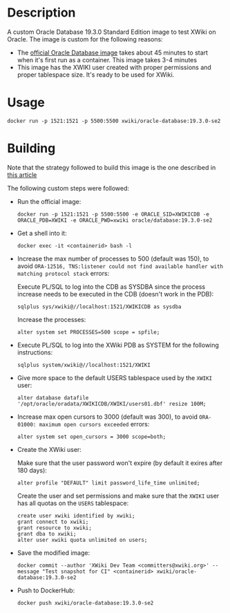 Description
===========

A custom Oracle Database 19.3.0 Standard Edition image to test XWiki on Oracle. The image is custom for the following reasons:
* The [official Oracle Database image](https://github.com/oracle/docker-images/tree/master/OracleDatabase/SingleInstance/dockerfiles/19.3.0) takes about 45 minutes to start when it's first run as a container. This image takes 3-4 minutes 
* This image has the XWIKI user created with proper permissions and proper tablespace size. It's ready to be used for XWiki. 

Usage
=====

```
docker run -p 1521:1521 -p 5500:5500 xwiki/oracle-database:19.3.0-se2
```

Building
========

Note that the strategy followed to build this image is the one described in [this article](https://medium.com/@ggajos/drop-db-startup-time-from-45-to-3-minutes-in-dockerized-oracle-19-3-0-552068593deb)

The following custom steps were followed:
* Run the official image:
  ```
  docker run -p 1521:1521 -p 5500:5500 -e ORACLE_SID=XWIKICDB -e ORACLE_PDB=XWIKI -e ORACLE_PWD=xwiki oracle/database:19.3.0-se2
  ```
* Get a shell into it:
  ```
  docker exec -it <containerid> bash -l
  ```  
* Increase the max number of processes to 500 (default was 150), to avoid `ORA-12516, TNS:listener could not find available handler with matching protocol stack` errors:

  Execute PL/SQL to log into the CDB as SYSDBA since the process increase needs to be executed in the CDB (doesn't work in the PDB):
  ```
  sqlplus sys/xwiki@//localhost:1521/XWIKICDB as sysdba
  ```
  
  Increase the processes:
  ```
  alter system set PROCESSES=500 scope = spfile;
  ```  
* Execute PL/SQL to log into the XWiki PDB as SYSTEM for the following instructions:
  ```
  sqlplus system/xwiki@//localhost:1521/XWIKI
  ```
* Give more space to the default USERS tablespace used by the `XWIKI` user:
  ```
  alter database datafile '/opt/oracle/oradata/XWIKICDB/XWIKI/users01.dbf' resize 100M;
  ```
* Increase max open cursors to 3000 (default was 300), to avoid `ORA-01000: maximum open cursors exceeded` errors:
  ```
  alter system set open_cursors = 3000 scope=both;
  ```
* Create the XWiki user:

  Make sure that the user password won't expire (by default it exires after 180 days): 
  ```
  alter profile "DEFAULT" limit password_life_time unlimited;
  ```
    
  Create the user and set permissions and make sure that the `XWIKI` user has all quotas on the `USERS` tablespace:
  ```
  create user xwiki identified by xwiki;
  grant connect to xwiki;
  grant resource to xwiki;
  grant dba to xwiki;
  alter user xwiki quota unlimited on users;
  ```
* Save the modified image:
  ```
  docker commit --author 'XWiki Dev Team <committers@xwiki.org>' --message "Test snapshot for CI" <containerid> xwiki/oracle-database:19.3.0-se2
  ``` 
* Push to DockerHub:
  ```
  docker push xwiki/oracle-database:19.3.0-se2
  ```
